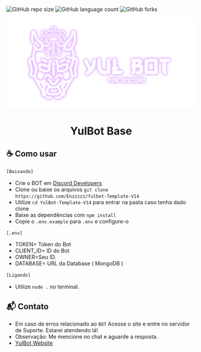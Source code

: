 

![GitHub repo size](https://img.shields.io/github/repo-size/Enzzzzz/Yulbot-Template-V14?style=for-the-badge)
![GitHub language count](https://img.shields.io/github/languages/count/Enzzzzz/Yulbot-Template-V14?style=for-the-badge)
![GitHub forks](https://img.shields.io/github/forks/Enzzzzz/Yulbot-Template-V14?style=for-the-badge)


<img src="image.png" alt="img">


<h1 align="center">YulBot Base</h1>

## ☕ Como usar

```sh
[Baixando]
```
  - Crie o BOT em [Discord Developers](https://discord.com/developers/)
  - Clone ou baixe os arquivos `git clone https://github.com/Enzzzzz/Yulbot-Template-V14` 
  - Utilize `cd YulBot-Template-V14` para entrar na pasta caso tenha dado clone
  - Baixe as dependências com `npm install`
  - Copie o `.env.example` para `.env` e configure-o
```sh
[.env]
```
  - TOKEN= Token do Bot
  - CLIENT_ID= ID do Bot
  - OWNER=Seu ID.
  - DATABASE= URL da Database ( MongoDB )
```sh
[Ligando]
```
  - Utilize `node .` no terminal.


## 📬 Contato
 - Em caso de erros relacionado ao `BOT` Acesse o site e entre no servidor de Suporte. Estarei atendendo lá!
 - Observação: Me mencione no chat e aguarde a resposta.
 - [YulBot Website](https://yulbot.vercel.app)